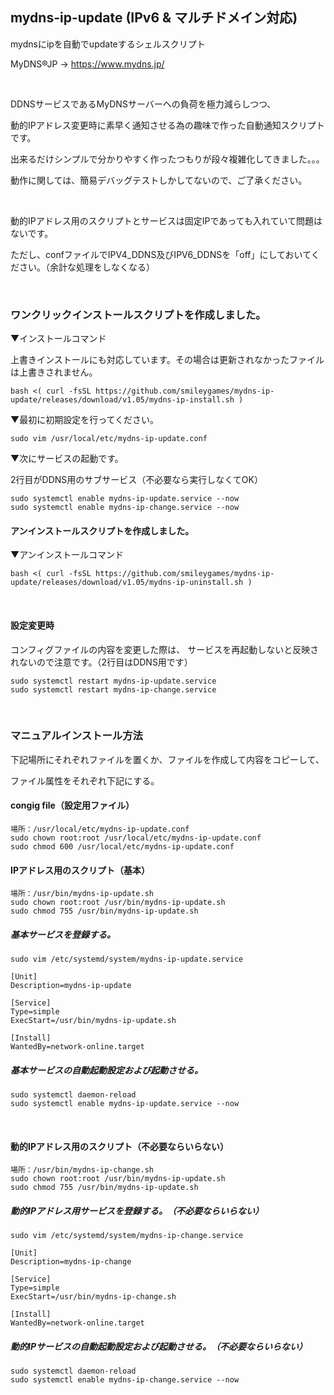 ## mydns-ip-update (IPv6 & マルチドメイン対応)
mydnsにipを自動でupdateするシェルスクリプト

MyDNS®JP → https://www.mydns.jp/

<br>

DDNSサービスであるMyDNSサーバーへの負荷を極力減らしつつ、

動的IPアドレス変更時に素早く通知させる為の趣味で作った自動通知スクリプトです。

出来るだけシンプルで分かりやすく作ったつもりが段々複雑化してきました。。。

動作に関しては、簡易デバッグテストしかしてないので、ご了承ください。

<br>

動的IPアドレス用のスクリプトとサービスは固定IPであっても入れていて問題はないです。

ただし、confファイルでIPV4_DDNS及びIPV6_DDNSを「off」にしておいてください。（余計な処理をしなくなる）

<br>

### ワンクリックインストールスクリプトを作成しました。
▼インストールコマンド

上書きインストールにも対応しています。その場合は更新されなかったファイルは上書きされません。
```
bash <( curl -fsSL https://github.com/smileygames/mydns-ip-update/releases/download/v1.05/mydns-ip-install.sh )
```
▼最初に初期設定を行ってください。
```
sudo vim /usr/local/etc/mydns-ip-update.conf
```
▼次にサービスの起動です。

2行目がDDNS用のサブサービス（不必要なら実行しなくてOK）
```
sudo systemctl enable mydns-ip-update.service --now
sudo systemctl enable mydns-ip-change.service --now
```

#### アンインストールスクリプトを作成しました。
▼アンインストールコマンド
```
bash <( curl -fsSL https://github.com/smileygames/mydns-ip-update/releases/download/v1.05/mydns-ip-uninstall.sh )
```

<br>

#### 設定変更時
コンフィグファイルの内容を変更した際は、
サービスを再起動しないと反映されないので注意です。（2行目はDDNS用です）
```
sudo systemctl restart mydns-ip-update.service
sudo systemctl restart mydns-ip-change.service
```

<br>

### マニュアルインストール方法
下記場所にそれぞれファイルを置くか、ファイルを作成して内容をコピーして、

ファイル属性をそれぞれ下記にする。

#### congig file（設定用ファイル）
```
場所：/usr/local/etc/mydns-ip-update.conf
sudo chown root:root /usr/local/etc/mydns-ip-update.conf
sudo chmod 600 /usr/local/etc/mydns-ip-update.conf
```

#### IPアドレス用のスクリプト（基本）
```
場所：/usr/bin/mydns-ip-update.sh
sudo chown root:root /usr/bin/mydns-ip-update.sh
sudo chmod 755 /usr/bin/mydns-ip-update.sh
```

##### 基本サービスを登録する。

```
sudo vim /etc/systemd/system/mydns-ip-update.service
```
```
[Unit]
Description=mydns-ip-update

[Service]
Type=simple
ExecStart=/usr/bin/mydns-ip-update.sh

[Install]
WantedBy=network-online.target
```

##### 基本サービスの自動起動設定および起動させる。
```
sudo systemctl daemon-reload
sudo systemctl enable mydns-ip-update.service --now
```

<br>

#### 動的IPアドレス用のスクリプト（不必要ならいらない）

```
場所：/usr/bin/mydns-ip-change.sh
sudo chown root:root /usr/bin/mydns-ip-update.sh
sudo chmod 755 /usr/bin/mydns-ip-update.sh
```

##### 動的IPアドレス用サービスを登録する。（不必要ならいらない）
```
sudo vim /etc/systemd/system/mydns-ip-change.service
```
```
[Unit]
Description=mydns-ip-change

[Service]
Type=simple
ExecStart=/usr/bin/mydns-ip-change.sh

[Install]
WantedBy=network-online.target
```

##### 動的IPサービスの自動起動設定および起動させる。（不必要ならいらない）
```
sudo systemctl daemon-reload
sudo systemctl enable mydns-ip-change.service --now
```
